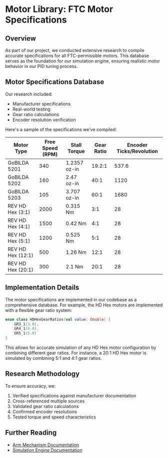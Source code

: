 # Motor Library: FTC Motor Specifications


## Overview

As part of our project, we conducted extensive research to compile accurate specifications for all FTC-permissible motors. This database serves as the foundation for our simulation engine, ensuring realistic motor behavior in our PID tuning process.

## Motor Specifications Database

Our research included:
- Manufacturer specifications
- Real-world testing
- Gear ratio calculations
- Encoder resolution verification

Here's a sample of the specifications we've compiled:

| Motor Type | Free Speed (RPM) | Stall Torque | Gear Ratio | Encoder Ticks/Revolution |
|------------|------------------|--------------|------------|--------------------------|
| GoBILDA 5201 | 340 | 1.2357 oz-in | 19.2:1 | 537.6 |
| GoBILDA 5202 | 160 | 2.47 oz-in | 40:1 | 1120 |
| GoBILDA 5203 | 105 | 3.707 oz-in | 60:1 | 1680 |
| REV HD Hex (3:1) | 2000 | 0.315 Nm | 3:1 | 28 |
| REV HD Hex (4:1) | 1500 | 0.42 Nm | 4:1 | 28 |
| REV HD Hex (5:1) | 1200 | 0.525 Nm | 5:1 | 28 |
| REV HD Hex (12:1) | 500 | 1.26 Nm | 12:1 | 28 |
| REV HD Hex (20:1) | 300 | 2.1 Nm | 20:1 | 28 |

## Implementation Details

The motor specifications are implemented in our codebase as a comprehensive database. For example, the HD Hex motors are implemented with a flexible gear ratio system:

```kotlin
enum class HDHexGearRatios(val value: Double) {
    GR3_1(3.0),
    GR4_1(4.0),
    GR5_1(5.0)
}
```

This allows for accurate simulation of any HD Hex motor configuration by combining different gear ratios. For instance, a 20:1 HD Hex motor is simulated by combining 5:1 and 4:1 gear ratios.

## Research Methodology

To ensure accuracy, we:
1. Verified specifications against manufacturer documentation
2. Cross-referenced multiple sources
3. Validated gear ratio calculations
4. Confirmed encoder resolutions
5. Tested torque and speed characteristics

## Further Reading
- [Arm Mechanism Documentation](ArmMechanism.md)
- [Simulation Engine Documentation](SimulationEngine.md) 